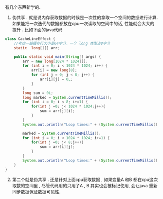 有几个东西新学的. 

1. 伪共享 . 就是说内存获取数据的时候是一次性的拿取一个空间的数据进行计算. 如果能把一次迭代的数据都放在cpu一次读取的空间中的话, 性能就会大大的提升 . 比如下面的java代码

```java
class CacheLineEffect {
    //考虑一般缓存行大小是64字节，一个 long 类型占8字节
    static  long[][] arr;

    public static void main(String[] args) {
        arr = new long[1024 * 1024][];
        for (int i = 0; i < 1024 * 1024; i++) {
            arr[i] = new long[8];
            for (int j = 0; j < 8; j++) {
                arr[i][j] = 0L;
            }
        }
        long sum = 0L;
        long marked = System.currentTimeMillis();
        for (int i = 0; i < 8; i+=1) {
            for(int j =0; j< 1024 * 1024;j++){
                sum = arr[j][i];
            }
        }
        System.out.println("Loop times:" + (System.currentTimeMillis() - marked) + "ms");

        marked = System.currentTimeMillis();
        for (int i = 0; i < 1024 * 1024; i+=1) {
            for(int j =0; j< 8;j++){
                sum = arr[i][j];
            }
        }
        System.out.println("Loop times:" + (System.currentTimeMillis() - marked) + "ms");
    }
}

```

2. 第二个就是伪共享 . 还是针对上面cpu获取数据 , 如果变量A 和B 都在cpu这次取数的空间里 , 尽管代码用的只用了A , B 其实也会被标记使用, 会让java 重新同步数据保证数据可见性.

